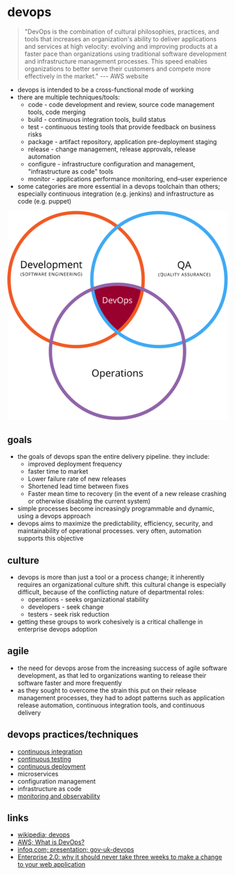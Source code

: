 
# devops


> "DevOps is the combination of cultural philosophies, practices, and tools that increases an organization's ability to deliver applications and services at high velocity: evolving and improving products at a faster pace than organizations using traditional software development and infrastructure management processes. This speed enables organizations to better serve their customers and compete more effectively in the market."
> --- AWS website


* devops is intended to be a cross-functional mode of working
* there are multiple techniques/tools:
  * code - code development and review, source code management tools, code merging
  * build - continuous integration tools, build status
  * test - continuous testing tools that provide feedback on business risks
  * package - artifact repository, application pre-deployment staging
  * release - change management, release approvals, release automation
  * configure - infrastructure configuration and management, "infrastructure as code" tools
  * monitor - applications performance monitoring, end–user experience
* some categories are more essential in a devops toolchain than others; especially continuous integration (e.g. jenkins) and infrastructure as code (e.g. puppet)


![devops diagram](devops-svg.png "devops diagram")


## goals
* the goals of devops span the entire delivery pipeline. they include:
  * improved deployment frequency
  * faster time to market
  * Lower failure rate of new releases
  * Shortened lead time between fixes
  * Faster mean time to recovery (in the event of a new release crashing or otherwise disabling the current system)
* simple processes become increasingly programmable and dynamic, using a devops approach
* devops aims to maximize the predictability, efficiency, security, and maintainability of operational processes. very often, automation supports this objective


## culture
* devops is more than just a tool or a process change; it inherently requires an organizational culture shift. this cultural change is especially difficult, because of the conflicting nature of departmental roles:
  * operations - seeks organizational stability
  * developers - seek change
  * testers - seek risk reduction
* getting these groups to work cohesively is a critical challenge in enterprise devops adoption


## agile
* the need for devops arose from the increasing success of agile software development, as that led to organizations wanting to release their software faster and more frequently
* as they sought to overcome the strain this put on their release management processes, they had to adopt patterns such as application release automation, continuous integration tools, and continuous delivery


## devops practices/techniques
* [continuous integration](continuous-integration/README.md)
* [continuous testing](continuous-testing/README.md)
* [continuous deployment](continuous-deployment/README.md)
* microservices
* configuration management
* infrastructure as code
* [monitoring and observability](monitoring-and-observability.md)


## links
* [wikipedia; devops](https://en.wikipedia.org/wiki/DevOps)
* [AWS; What is DevOps?](https://aws.amazon.com/devops/what-is-devops/)
* [infoq.com; presentation; gov-uk-devops](https://www.infoq.com/presentations/gov-uk-devops)
* [Enterprise 2.0: why it should never take three weeks to make a change to your web application](https://betanews.com/2015/01/13/enterprise-2-0-why-it-should-never-take-three-weeks-to-make-a-change-to-your-web-application/)


